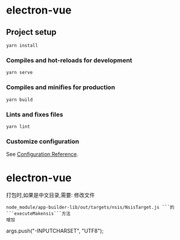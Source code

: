 # electron-vue

## Project setup
```
yarn install
```

### Compiles and hot-reloads for development
```
yarn serve
```

### Compiles and minifies for production
```
yarn build
```

### Lints and fixes files
```
yarn lint
```

### Customize configuration
See [Configuration Reference](https://cli.vuejs.org/config/).
# electron-vue

打包时,如果是中文目录,需要: 
  修改文件
  ```
  node_module/app-builder-lib/out/targets/nsis/NsisTarget.js ```的 ```executeMakensis```方法
  增加
  ```
  args.push("-INPUTCHARSET", "UTF8");
  ```
